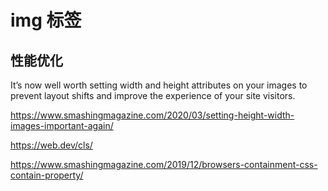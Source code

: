 # img 标签

## 性能优化

It’s now well worth setting width and height attributes on your images to prevent layout shifts and improve the experience of your site visitors.

https://www.smashingmagazine.com/2020/03/setting-height-width-images-important-again/

https://web.dev/cls/

https://www.smashingmagazine.com/2019/12/browsers-containment-css-contain-property/
